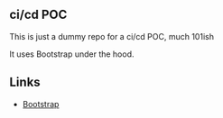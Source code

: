 ## ci/cd POC

This is just a dummy repo for a ci/cd POC, much 101ish

It uses Bootstrap under the hood.


## Links

- [Bootstrap](http://getbootstrap.com)
